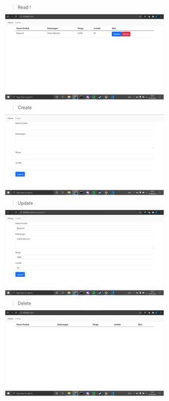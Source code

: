 >Read !
<img src="https://github.com/BosToken/Arkademy-Bootcamp/blob/master/ScreenShoot/Read.PNG">

>Create
<img src="https://github.com/BosToken/Arkademy-Bootcamp/blob/master/ScreenShoot/Create.PNG">

>Update
<img src="https://github.com/BosToken/Arkademy-Bootcamp/blob/master/ScreenShoot/Update.PNG">

>Delete
<img src="https://github.com/BosToken/Arkademy-Bootcamp/blob/master/ScreenShoot/Delete.PNG">

